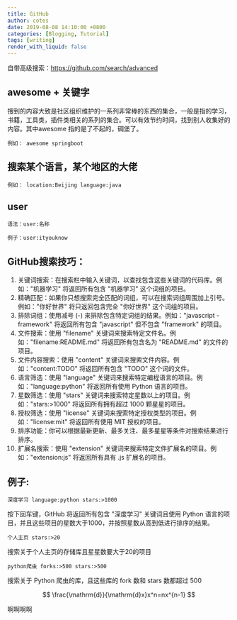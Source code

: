 ```yaml
---
title: GitHub
author: cotes
date: 2019-08-08 14:10:00 +0800
categories: [Blogging, Tutorial]
tags: [writing]
render_with_liquid: false
---
```


自带高级搜索：https://github.com/search/advanced



## awesome + 关键字

搜到的内容大致是社区组织维护的一系列非常棒的东西的集合，一般是指的学习，书籍，工具类，插件类相关的系列的集合。可以有效节约时间，找到别人收集好的内容。其中awesome 指的是了不起的，碉堡了。

```
例如： awesome springboot
```



## 搜索某个语言，某个地区的大佬

```
例如： location:Beijing language:java 
```



## user

```
语法：user:名称

例子：user:ityouknow
```



## GitHub搜索技巧：

1. 关键词搜索：在搜索栏中输入关键词，以查找包含这些关键词的代码库。例如："机器学习" 将返回所有包含 "机器学习" 这个词组的项目。
2. 精确匹配：如果你只想搜索完全匹配的词组，可以在搜索词组周围加上引号。例如："你好世界" 将只返回包含完全 "你好世界" 这个词组的项目。
3. 排除词组：使用减号 (-) 来排除包含特定词组的结果。例如："javascript -framework" 将返回所有包含 "javascript" 但不包含 "framework" 的项目。
4. 文件搜索：使用 "filename" 关键词来搜索特定文件名。例如："filename:README.md" 将返回所有包含名为 "README.md" 的文件的项目。
5. 文件内容搜索：使用 "content" 关键词来搜索文件内容。例如："content:TODO" 将返回所有包含 "TODO" 这个词的文件。
6. 语言筛选：使用 "language" 关键词来搜索特定编程语言的项目。例如："language:python" 将返回所有使用 Python 语言的项目。
7. 星数筛选：使用 "stars" 关键词来搜索特定星数以上的项目。例如："stars:>1000" 将返回所有拥有超过 1000 颗星星的项目。
8. 授权筛选：使用 "license" 关键词来搜索特定授权类型的项目。例如："license:mit" 将返回所有使用 MIT 授权的项目。
9. 排序功能：你可以根据最新更新、最多关注、最多星星等条件对搜索结果进行排序。
10. 扩展名搜索：使用 "extension" 关键词来搜索特定文件扩展名的项目。例如："extension:js" 将返回所有具有 .js 扩展名的项目。

## 例子:

```
深度学习 language:python stars:>1000

```

按下回车键，GitHub 将返回所有包含 "深度学习" 关键词且使用 Python 语言的项目，并且这些项目的星数大于1000，并按照星数从高到低进行排序的结果。

```
个人主页 stars:>20

```

搜索关于个人主页的存储库且星星数要大于20的项目

```
python爬虫 forks:>500 stars:>500

```

搜索关于 Python 爬虫的库，且这些库的 fork 数和 stars 数都超过 500

$$
\frac{\mathrm{d}}{\mathrm{d}x}x^n=nx^{n-1} 
$$


啊啊啊啊



